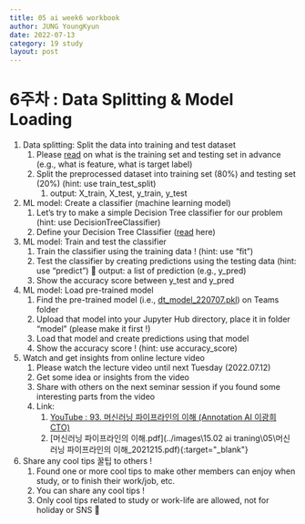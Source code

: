 ```yaml
---
title: 05 ai week6 workbook
author: JUNG YoungKyun
date: 2022-07-13
category: 19 study
layout: post
---
```


# 6주차 : Data Splitting & Model Loading
1. Data splitting: Split the data into training and test dataset
    1. Please [read](https://towardsdatascience.com/understanding-train-test-split-scikit-learn-python-ea676d5e3d1) on what is the training set and testing set in advance (e.g., what is feature, what is target label)
    1. Split the preprocessed dataset into training set (80%) and testing set (20%) (hint: use train_test_split)
        1. output: X_train, X_test, y_train, y_test
1. ML model: Create a classifier (machine learning model)
    1. Let’s try to make a simple Decision Tree classifier for our problem (hint: use DecisionTreeClassifier)
    1. Define your Decision Tree Classifier ([read](https://towardsdatascience.com/understanding-train-test-split-scikit-learn-python-ea676d5e3d1) here)
1. ML model: Train and test the classifier
    1. Train the classifier using the training data ! (hint: use “fit”)
    1. Test the classifier by creating predictions using the testing data (hint: use “predict”)  output: a list of prediction (e.g., y_pred)
    1. Show the accuracy score between y_test and y_pred
1. ML model: Load pre-trained model
    1. Find the pre-trained model (i.e., [dt_model_220707.pkl](./dt_model_220707.pkl)) on Teams folder
    1. Upload that model into your Jupyter Hub directory, place it in folder “model” (please make it first !)
    1. Load that model and create predictions using that model 
    1. Show the accuracy score ! (hint: use accuracy_score)
1. Watch and get insights from online lecture video 
    1. Please watch the lecture video until next Tuesday (2022.07.12)
    1. Get some idea or insights from the video
    1. Share with others on the next seminar session if you found some interesting parts from the video 
    1. Link: 
        1. [YouTube : 93. 머신러닝 파이프라인의 이해 (Annotation AI 이광희 CTO)](https://www.youtube.com/watch?v=hRqmBFd0juw&ab_channel=AI%ED%94%84%EB%A0%8C%EC%A6%88)
        1. [머신러닝 파이프라인의 이해.pdf](../images\15.02 ai traning\05\머신러닝 파이프라인의 이해_2021215.pdf){:target="_blank"}
1. Share any cool tips 꿀팁 to others !
    1. Found one or more cool tips to make other members can enjoy when study, or to finish their work/job, etc.
    1. You can share any cool tips ! 
    1. Only cool tips related to study or work-life are allowed, not for holiday or SNS 

